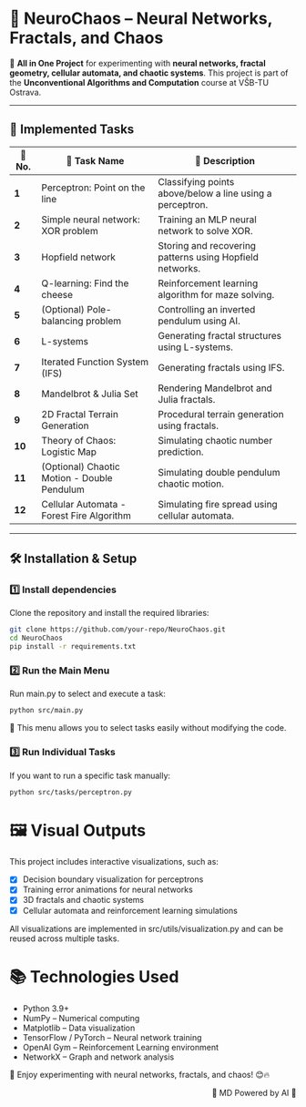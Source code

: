 # 🧠 NeuroChaos – Neural Networks, Fractals, and Chaos

📌 **All in One Project** for experimenting with **neural networks, fractal geometry, cellular automata, and chaotic systems**. This project is part of the **Unconventional Algorithms and Computation** course at VŠB-TU Ostrava.

---

## 📌 Implemented Tasks

| 🔢 No. | 📜 Task Name                                | 🎯 Description                                            |
|--------|---------------------------------------------|-----------------------------------------------------------|
| **1**  | Perceptron: Point on the line               | Classifying points above/below a line using a perceptron. |
| **2**  | Simple neural network: XOR problem          | Training an MLP neural network to solve XOR.              |
| **3**  | Hopfield network                            | Storing and recovering patterns using Hopfield networks.  |
| **4**  | Q-learning: Find the cheese                 | Reinforcement learning algorithm for maze solving.        |
| **5**  | (Optional) Pole-balancing problem           | Controlling an inverted pendulum using AI.                |
| **6**  | L-systems                                   | Generating fractal structures using L-systems.            |
| **7**  | Iterated Function System (IFS)              | Generating fractals using IFS.                            |
| **8**  | Mandelbrot & Julia Set                      | Rendering Mandelbrot and Julia fractals.                  |
| **9**  | 2D Fractal Terrain Generation               | Procedural terrain generation using fractals.             |
| **10** | Theory of Chaos: Logistic Map               | Simulating chaotic number prediction.                     |
| **11** | (Optional) Chaotic Motion - Double Pendulum | Simulating double pendulum chaotic motion.                |
| **12** | Cellular Automata - Forest Fire Algorithm   | Simulating fire spread using cellular automata.           |

---

## 🛠 Installation & Setup

### 1️⃣ Install dependencies

Clone the repository and install the required libraries:

```bash
git clone https://github.com/your-repo/NeuroChaos.git
cd NeuroChaos
pip install -r requirements.txt
```

### 2️⃣ Run the Main Menu

Run main.py to select and execute a task:

```bash
python src/main.py
```

📌 This menu allows you to select tasks easily without modifying the code.

### 3️⃣ Run Individual Tasks

If you want to run a specific task manually:

```bash
python src/tasks/perceptron.py
```

# 🖼 Visual Outputs

This project includes interactive visualizations, such as:

-[x] Decision boundary visualization for perceptrons
-[x] Training error animations for neural networks
-[x] 3D fractals and chaotic systems
-[x] Cellular automata and reinforcement learning simulations

All visualizations are implemented in src/utils/visualization.py and can be reused across multiple tasks.

# 📚 Technologies Used

- Python 3.9+
- NumPy – Numerical computing
- Matplotlib – Data visualization
- TensorFlow / PyTorch – Neural network training
- OpenAI Gym – Reinforcement Learning environment
- NetworkX – Graph and network analysis

🚀 Enjoy experimenting with neural networks, fractals, and chaos! 😊🔥
<p align="right">🚀 MD Powered by AI 🤖</p>
